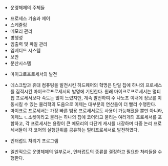 * 운영체제의 주체들 
- 프로세스 기술과 제어
- 스케줄링
- 메모리 관리
- 병행성
- 임출력 및 파일 관리
- 임베디드 시스템
- 보안
- 분산시스템

* 마이크로프로세서의 발전
- 데스크탑과 휴대 컴퓨팅을 발전시킨 하드웨어의 혁명은 단일 칩에 하나의 프로세스를 집적시킨 마이크로프로세서의 발명에 기인한다. 원래 마이크로프로세서는 멀티칩 프로세서보다 속도는 많이 느렸지만, 계속 발전하여 수 나노초 이내에 정보를 이동시킬 수 있는 물리학의 도움으로 이제는 대부분의 연산들이 더 빨리 수행한다.  
- 마이크로 프로세서는 가장 빠른 범용 프로세서로도 사용이 가능해졌을 뿐만 아니라, 이제느 ㄴ소켓이라고 불리는 하나의 칩에 코어라고 불리는 여러개의 프로세서를 포함하고, 각 프로세서는 용량이 큰 메모리의 다단계 캐시를 내장하며 다중 논리 프로세서들이 각 코어의 실행단위를 공유하는 멀티프로세서로 발전하였다. 

* 인터럽트 처리기 프로그램
- 일반적으로 운영체제의 일부로서, 인터럽트의 종류를 결정하고 필요한 처리들을 수행한다. 
